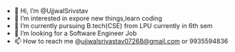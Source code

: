- 👋 Hi, I’m @UjjwalSrivstav
- 👀 I’m interested in expore new things,learn coding
- 🌱 I’m currently pursuing B.tech(CSE) from LPU currently in 6th sem
- 💞️ I’m looking for a Software Engineer Job
- 📫 How to reach me @ujjwalsrivastav07268@gmail.com or 9935594836

<!---
UjjwalSrivstav/UjjwalSrivstav is a ✨ special ✨ repository because its `README.md` (this file) appears on your GitHub profile.
You can click the Preview link to take a look at your changes.
--->
